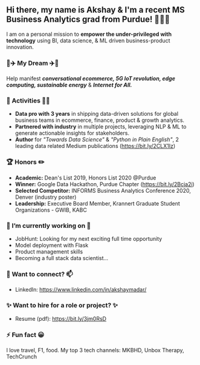 ## Hi there, my name is Akshay & I'm a recent MS Business Analytics grad from Purdue! 👨🏼‍🎓
I am on a personal mission to **empower the under-privileged with technology** using BI, data science, & ML driven business-product innovation.

### 🚀✈️ My Dream ✈️🚀
Help manifest ***conversational ecommerce, 5G IoT revolution, edge computing, sustainable energy*** & ***Internet for All.*** 

### 🎯 Activities 🙇🏻
* **Data pro with 3 years** in shipping data-driven solutions for global business teams in ecommerce, finance, product & growth analytics.
* **Partnered with industry** in multiple projects, leveraging NLP & ML to generate actionable insights for stakeholders.
* **Author** for *"Towards Data Science"* & *"Python in Plain English"*, 2 leading data related Medium publications (https://bit.ly/2CLX1Iz)

### 🏆 Honors ✏️
* **Academic:** Dean's List 2019, Honors List 2020 @Purdue
* **Winner:** Google Data Hackathon, Purdue Chapter (https://bit.ly/2Bcja2i)
* **Selected Competitor:** INFORMS Business Analytics Conference 2020, Denver (industry poster)
* **Leadership:** Executive Board Member, Krannert Graduate Student Organizations - GWIB, KABC

### 🔭 I’m currently working on 🌱
* JobHunt: Looking for my next exciting full time opportunity
* Model deployment with Flask
* Product management skills
* Becoming a full stack data scientist...

### 💬 Want to connect? 📫
* LinkedIn: https://www.linkedin.com/in/akshaymadar/

### ✨ Want to hire for a role or project? ✨
* Resume (pdf): https://bit.ly/3jm0RsD

### ⚡ Fun fact 😀
I love travel, F1, food. My top 3 tech channels: MKBHD, Unbox Therapy, TechCrunch
